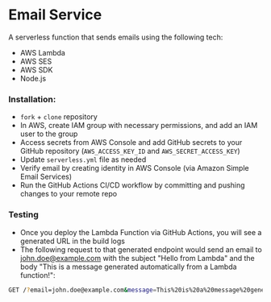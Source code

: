 # Email Service

A serverless function that sends emails using the following tech:
- AWS Lambda
- AWS SES
- AWS SDK
- Node.js

### Installation:
- ```fork``` + ```clone``` repository
- In AWS, create IAM group with necessary permissions, and add an IAM user to the group
- Access secrets from AWS Console and add GitHub secrets to your GitHub repository (```AWS_ACCESS_KEY_ID``` and ```AWS_SECRET_ACCESS_KEY```)
- Update ```serverless.yml``` file as needed
- Verify email by creating identity in AWS Console (via Amazon Simple Email Services)
- Run the GitHub Actions CI/CD workflow by committing and pushing changes to your remote repo

### Testing
- Once you deploy the Lambda Function via GitHub Actions, you will see a generated URL in the build logs
- The following request to that generated endpoint would send an email to john.doe@example.com with the subject "Hello from Lambda" and the body "This is a message generated automatically from a Lambda function!":

``` bash
GET /?email=john.doe@example.com&message=This%20is%20a%20message%20generated%20automatically%20from%20a%20Lambda%20function!&subject=Hello%20from%20Lambda
```